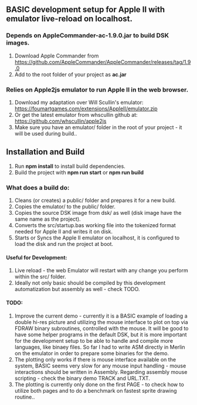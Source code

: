 ## BASIC development setup for Apple II with emulator live-reload on localhost.

### Depends on AppleCommander-ac-1.9.0.jar to build DSK images.

1. Download Apple Commander from https://github.com/AppleCommander/AppleCommander/releases/tag/1.9.0
2. Add to the root folder of your project as **ac.jar**

### Relies on Apple2js emulator to run Apple II in the web browser.

1. Download my adaptation over Will Scullin's emulator: https://foumartgames.com/extensions/AppleII/emulator.zip
2. Or get the latest emulator from whscullin github at: https://github.com/whscullin/apple2js
3. Make sure you have an emulator/ folder in the root of your project - it will be used during build..

## Installation and Build

1. Run **npm install** to install build dependencies.
2. Build the project with **npm run start** or **npm run build**

### What does a build do:

1. Cleans (or creates) a public/ folder and prepares it for a new build.
2. Copies the emulator/ to the public/ folder.
3. Copies the source DSK image from dsk/ as well (disk image have the same name as the project).
4. Converts the src/startup.bas working file into the tokenized format needed for Apple II and writes it on disk.
5. Starts or Syncs the Apple II emulator on localhost, it is configured to load the disk and run the project at boot.

#### Useful for Development:

1. Live reload - the web Emulator will restart with any change you perform within the src/ folder.
2. Ideally not only basic should be compiled by this development automatization but assembly as well - check TODO. 

#### TODO:

1. Improve the current demo - currently it is a BASIC example of loading a double hi-res picture and utilizing the mouse interface to plot on top via FDRAW binary subroutines, controlled with the mouse. It will be good to have some helper programs in the default DSK, but it is more important for the development setup to be able to handle and compile more languages, like binaey files. So far I had to write ASM directly in Merlin on the emulator in order to prepare some binaries for the demo.
2. The plotting only works if there is mouse interface available on the system, BASIC seems very slow for any mouse input handling - mouse interactions should be written in Assembly. Regarding assembly mouse scripting - check the binary demo TRACK and URL.TXT.
3. The plotting is currently only done on the first PAGE - to check how to utilize both pages and to do a benchmark on fastest sprite drawing routine.. 
